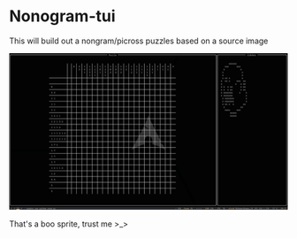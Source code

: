 # Nonogram-tui

This will build out a nongram/picross puzzles based on a source image

![Nonogram-TUI](./screenshot.jpg)

That's a boo sprite, trust me >_>